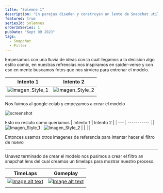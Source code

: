 ```yaml
---
title: "Solemne 1"
description: "En parejas diseñen y construyan un lente de Snapchat utilizando la integración SnapML. Pueden utilizar cualquiera de los templates de machine learning disponibles en la documentación de Snap. "
featured: true
seriesId: Solemnes
orderInSeries: 1
pubDate: "Sept 09 2023"
tags:
  - Snapchat
  - Filter
---
```


Empesamos con una lluvia de ideas con la cual llegamos a la decision algo estilo comic, en nuestras refrencias nos inspiramos en spider-verse y con eso en mente buscamos fotos que nos sirviera para entrenar el modelo.

| Intento 1 | Intento 2 |
| --- | ----------- |
| ![Imagen_Style_1](~/assets/Test_1.jpg) | ![Imagen_Style_2](~/assets/style_image.png) |
|  | |

Nos fuimos al google colab y empezamos a crear el modelo

![screenshot](~/assets/image.png)

Esto no resluto como queriamos
| Intento 1 | Intento 2 |
| --- | ----------- |
| ![Imagen_Style_1](~/assets/IMG_0992.jpg) | ![Imagen_Style_2](~/assets/Test_2.jpeg) |
|  | |

Entonces usamos otros imagenes de referencia para intentar hacer el filtro de nuevo

---
Unavez terminado de crear el modelo nos pusimos a crear el filtro an snapchat lens del cual creamos un timelaps para mostrar nuestro proceso.

| TimeLaps | Gameplay |
| --- | ----------- |
| [![Image alt text](https://img.youtube.com/vi/YOUTUBE-ID/0.jpg)](https://www.youtube.com/watch?v=YOUTUBE-ID) | [![Image alt text](https://img.youtube.com/vi/YOUTUBE-ID/0.jpg)](https://www.youtube.com/watch?v=YOUTUBE-ID) |
|  | |
